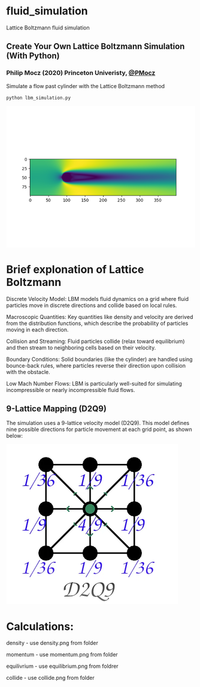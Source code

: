 # fluid_simulation
Lattice Boltzmann fluid simulation

## Create Your Own Lattice Boltzmann Simulation (With Python)

### Philip Mocz (2020) Princeton Univeristy, [@PMocz](https://twitter.com/PMocz)

Simulate a flow past cylinder with the Lattice Boltzmann method

```
python lbm_simulation.py
```

![Simulation](pictures/lbm_simulation_picture.png)

# Brief explonation of Lattice Boltzmann

Discrete Velocity Model: LBM models fluid dynamics on a grid where fluid particles move in discrete directions and collide based on local rules.

Macroscopic Quantities: Key quantities like density and velocity are derived from the distribution functions, which describe the probability of particles moving in each direction.

Collision and Streaming: Fluid particles collide (relax toward equilibrium) and then stream to neighboring cells based on their velocity.

Boundary Conditions: Solid boundaries (like the cylinder) are handled using bounce-back rules, where particles reverse their direction upon collision with the obstacle.

Low Mach Number Flows: LBM is particularly well-suited for simulating incompressible or nearly incompressible fluid flows.

## 9-Lattice Mapping (D2Q9)
The simulation uses a 9-lattice velocity model (D2Q9). This model defines nine possible directions for particle movement at each grid point, as shown below:

![Simulation](pictures/mapping.png)

# Calculations:
density - use density.png from folder

momentum - use momentum.png from folder

equilivrium - use equilibrium.png from foldrer

collide - use collide.png from folder


